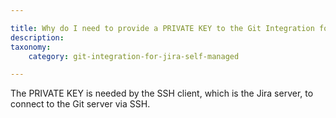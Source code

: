 ```yaml
---

title: Why do I need to provide a PRIVATE KEY to the Git Integration for Jira app instead of a PUBLIC KEY?
description:
taxonomy:
    category: git-integration-for-jira-self-managed

---
```



The PRIVATE KEY is needed by the SSH client, which is the Jira server, to connect to the Git server via SSH.
